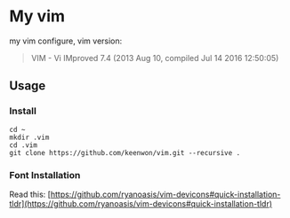 # My vim

my vim configure, vim version:

> VIM - Vi IMproved 7.4 (2013 Aug 10, compiled Jul 14 2016 12:50:05)

## Usage

### Install

```shell
cd ~
mkdir .vim
cd .vim
git clone https://github.com/keenwon/vim.git --recursive .
```

### Font Installation

Read this: [https://github.com/ryanoasis/vim-devicons#quick-installation-tldr](https://github.com/ryanoasis/vim-devicons#quick-installation-tldr)

